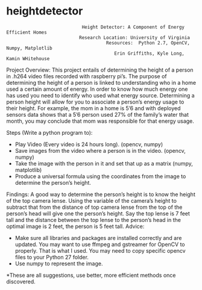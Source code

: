 # heightdetector
		                        Height Detector: A Component of Energy Efficient Homes 
				               Research Location: University of Virginia
                                         Resources:  Python 2.7, OpenCV, Numpy, Matplotlib
                                            Erin Griffiths, Kyle Long, Kamin WHitehouse
                                       
Project Overview:  This project entails of determining the height of a person in .h264 video files recorded with raspberry pi’s. The purpose of determining the height of a person is linked to understanding who in a home used a certain amount of energy. In order to know how much energy one has used you need to identify who used what energy source. Determining a person height will allow for you to associate a person’s energy usage to their height. For example, the mom in a home is 5’6 and with deployed sensors data shows that a 5’6 person used 27% of the family’s water that month, you may conclude that mom was responsible for that energy usage. 

Steps (Write a python program to): 
-	Play Video (Every video is 24 hours long). (opencv, numpy)
-	Save images from the video where a person is in the video. (opencv, numpy)
-	Take the image with the person in it and set that up as a matrix (numpy, matplotlib)
-	Produce a universal formula using the coordinates from the image to determine the person’s height. 

Findings: A good way to determine the person’s height is to know the height of the top camera lense. Using the variable of the camera’s height to subtract that from the distance of top camera lense from the top of the person’s head will give one the person’s height. Say the top lense is 7 feet tall and the distance between the top lense to the person’s head in the optimal image is 2 feet, the person is 5 feet tall. 
Advice: 
-	Make sure all libraries and packages are installed correctly and are updated. You may want to use ffmpeg and gstreamer for OpenCV to properly. That is what I used. You may need to copy specific opencv files to your Python 27 folder. 
-	Use numpy to  represent the image. 

*These are all suggestions, use better, more efficient methods once discovered. 



